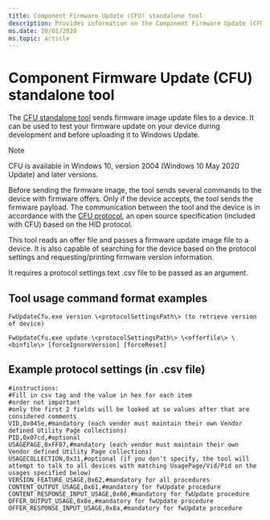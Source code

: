 ```yaml
---
title: Component Firmware Update (CFU) standalone tool
description: Provides information on the Component Firmware Update (CFU) standalone tool that sends firmware update image files to a device.
ms.date: 10/01/2020
ms.topic: article
---
```


# Component Firmware Update (CFU) standalone tool

The [CFU standalone tool](https://github.com/microsoft/CFU/tree/master/Tools/ComponentFirmwareUpdateStandAloneToolSample) sends firmware image update files to a device. It can be used to test your firmware update on your device during development and before uploading it to Windows Update.

> [!NOTE]
> CFU is available in Windows 10, version 2004 (Windows 10 May 2020 Update) and later versions.

Before sending the firmware image, the tool sends several commands to the device with firmware offers. Only if the device accepts, the tool sends the firmware payload. The communication between the tool and the device is in accordance with the [CFU protocol](cfu-specification.md), an open source specification (included with CFU) based on the HID protocol.

This tool reads an offer file and passes a firmware update image file to a device.  It is also capable of searching for the device based on the protocol settings and requesting/printing firmware version information.

It requires a protocol settings text .csv file to be passed as an argument.

## Tool usage command format examples

```console
FwUpdateCfu.exe version \<protocolSettingsPath\> (to retrieve version of device)
```

```console
FwUpdateCfu.exe update \<protocolSettingsPath\> \<offerfile\> \<binfile\> [forceIgnoreVersion] [forceReset]
```

## Example protocol settings (in .csv file)

```text
#instructions:
#Fill in csv tag and the value in hex for each item
#order not important
#only the first 2 fields will be looked at so values after that are considered comments
VID,0x045e,#mandatory (each vendor must maintain their own Vendor defined Utility Page collections)
PID,0x07cd,#optional
USAGEPAGE,0xFF07,#mandatory (each vendor must maintain their own Vendor defined Utility Page collections)
USAGECOLLECTION,0x31,#optional (if you don't specify, the tool will attempt to talk to all devices with matching UsagePage/Vid/Pid on the usages specified below)
VERSION_FEATURE_USAGE,0x62,#mandatory for all procedures
CONTENT_OUTPUT_USAGE,0x61,#mandatory for fwUpdate procedure
CONTENT_RESPONSE_INPUT_USAGE,0x66,#mandatory for fwUpdate procedure
OFFER_OUTPUT_USAGE,0x8e,#mandatory for fwUpdate procedure
OFFER_RESPONSE_INPUT_USAGE,0x8a,#mandatory for fwUpdate procedure
```
